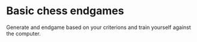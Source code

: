 # Basic chess endgames

Generate and endgame based on your criterions and train yourself against the computer.